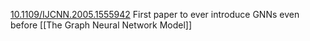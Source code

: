 [10.1109/IJCNN.2005.1555942](https://doi.org/10.1109/IJCNN.2005.1555942)
First paper to ever introduce GNNs even before [[The Graph Neural Network Model]]
